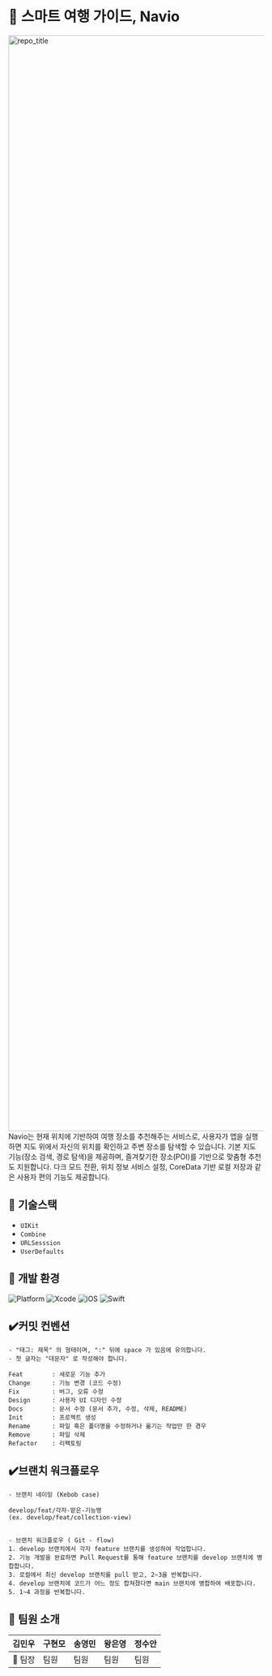# 📍 스마트 여행 가이드, Navio
<img width="3840" height="2160" alt="repo_title" src="https://github.com/user-attachments/assets/c9ba477b-83eb-4c51-98c0-0d7f06594a3a" />
Navio는 현재 위치에 기반하여 여행 장소를 추천해주는 서비스로, 사용자가 앱을 실행하면 지도 위에서 자신의 위치를 확인하고 주변 장소를 탐색할 수 있습니다. 기본 지도 기능(장소 검색, 경로 탐색)을 제공하며, 즐겨찾기한 장소(POI)를 기반으로 맞춤형 추천도 지원합니다. 다크 모드 전환, 위치 정보 서비스 설정, CoreData 기반 로컬 저장과 같은 사용자 편의 기능도 제공합니다.

## 🔧 기술스택

- ```UIKit```
- ```Combine```
- ```URLSesssion```
- ```UserDefaults```

## 📱 개발 환경
![Platform](https://img.shields.io/badge/Platform-iOS-blue) ![Xcode](https://img.shields.io/badge/Xcode-16.4-blue) ![iOS](https://img.shields.io/badge/iOS-18.5+-gray) ![Swift](https://img.shields.io/badge/Swift-6.1.2-orange) 

## ✔️커밋 컨벤션

```
- "태그: 제목" 의 형태이며, ":" 뒤에 space 가 있음에 유의합니다.
- 첫 글자는 "대문자" 로 작성해야 합니다.

Feat        : 새로운 기능 추가
Change      : 기능 변경 (코드 수정)
Fix         : 버그, 오류 수정
Design      : 사용자 UI 디자인 수정
Docs        : 문서 수정 (문서 추가, 수정, 삭제, README)
Init        : 프로젝트 생성
Rename      : 파일 혹은 폴더명을 수정하거나 옮기는 작업만 한 경우
Remove      : 파일 삭제
Refactor    : 리팩토링
```


## ✔️브랜치 워크플로우

```
- 브랜치 네이밍 (Kebob case)

develop/feat/각자-맡은-기능명
(ex. develop/feat/collection-view) 


- 브랜치 워크플로우 ( Git - flow)
1. develop 브랜치에서 각자 feature 브랜치를 생성하여 작업합니다.
2. 기능 개발을 완료하면 Pull Request를 통해 feature 브랜치를 develop 브랜치에 병합합니다.
3. 로컬에서 최신 develop 브랜치를 pull 받고, 2~3을 반복합니다.
4. develop 브랜치에 코드가 어느 정도 합쳐졌다면 main 브랜치에 병합하여 배포합니다.
5. 1~4 과정을 반복합니다.
```

## 🔔 팀원 소개
| 김민우 | 구현모 | 송영민 | 왕은영 | 정수안 |
| --- | --- | --- | --- | --- |
| 👑 팀장 | 팀원 | 팀원 | 팀원 | 팀원|
